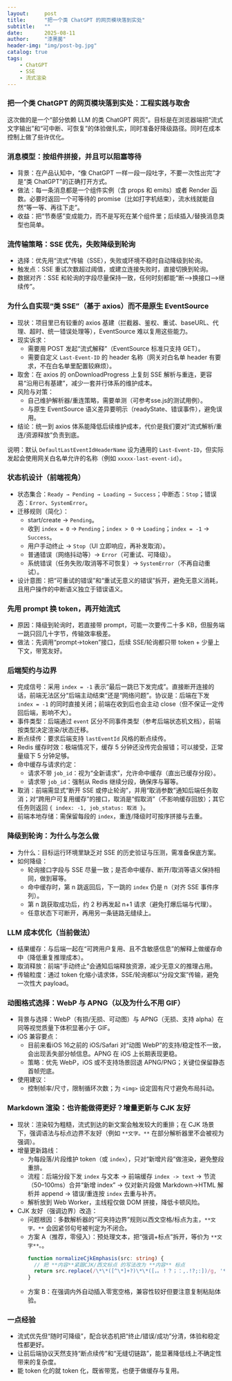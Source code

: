 ```yaml
---
layout:     post
title:      "把一个类 ChatGPT 的网页模块落到实处"
subtitle:   ""
date:       2025-08-11
author:     "漆黑菌"
header-img: "img/post-bg.jpg"
catalog: true
tags:
    - ChatGPT
    - SSE
    - 流式渲染
---
```


### 把一个类 ChatGPT 的网页模块落到实处：工程实践与取舍

这次做的是一个“部分依赖 LLM 的类 ChatGPT 网页”。目标是在浏览器端把“流式文字输出”和“可中断、可恢复”的体验做扎实，同时准备好降级路径。同时在成本控制上做了些许优化。

### 消息模型：按组件拼接，并且可以阻塞等待
- 背景：在产品认知中，“像 ChatGPT 一样一段一段吐字，不要一次性出完”才是“类 ChatGPT”的正确打开方式。
- 做法：每一条消息都是一个组件实例（含 props 和 emits）或者 Render 函数。必要时返回一个可等待的 promise（比如打字机结束），流水线就能自然“等一等、再往下走”。
- 收益：把“节奏感”变成能力，而不是写死在某个组件里；后续插入/替换消息类型也简单。

### 流传输策略：SSE 优先，失败降级到轮询
- 选择：优先用“流式”传输（SSE），失败或环境不稳时自动降级到轮询。
- 触发点：SSE 重试次数超过阈值，或建立连接失败时，直接切换到轮询。
- 数据对齐：SSE 和轮询的字段尽量保持一致，任何时刻都能“断—>换接口—>继续传”。

### 为什么自实现“类 SSE”（基于 axios）而不是原生 EventSource
- 现状：项目里已有较重的 axios 基建（拦截器、鉴权、重试、baseURL、代理、超时、统一错误处理等），EventSource 难以复用这些能力。
- 现实诉求：
  - 需要用 POST 发起“流式解释”（EventSource 标准只支持 GET）。
  - 需要自定义 `Last-Event-ID` 的 header 名称（网关对白名单 header 有要求，不在白名单里配置较麻烦）。
- 取舍：在 axios 的 onDownloadProgress 上复刻 SSE 解析与重连，更容易“沿用已有基建”，减少一套并行体系的维护成本。
- 风险与对策：
  - 自己维护解析器/重连策略，需要单测（可参考sse.js的测试用例）。
  - 与原生 EventSource 语义差异要明示（readyState、错误事件），避免误用。
- 结论：统一到 axios 体系能降低后续维护成本，代价是我们要对“流式解析/重连/资源释放”负责到底。

说明：默认 `DefaultLastEventIdHeaderName` 设为通用的 `Last-Event-ID`，但实际发起会使用网关白名单允许的名称（例如 `xxxxx-last-event-id`）。

### 状态机设计（前端视角）
- 状态集合：`Ready → Pending → Loading → Success`；中断态：`Stop`；错误态：`Error`、`SystemError`。
- 迁移规则（简化）：
  - start/create → `Pending`。
  - 收到 `index = 0` → `Pending`；`index > 0` → `Loading`；`index = -1` → `Success`。
  - 用户手动终止 → `Stop`（UI 立即响应，再补发取消）。
  - 普通错误（网络抖动等）→ `Error`（可重试、可降级）。
  - 系统错误（任务失败/取消等不可恢复）→ `SystemError`（不再自动重试）。
- 设计意图：把“可重试的错误”和“重试无意义的错误”拆开，避免无意义消耗，且用户操作的中断语义独立于错误语义。

### 先用 prompt 换 token，再开始流式
- 原因：降级到轮询时，若直接带 prompt，可能一次要传二十多 KB，但服务端一跳只回几十字节，传输效率极差。
- 做法：先调用“prompt→token”接口，后续 SSE/轮询都只带 token + 少量上下文，带宽友好。

### 后端契约与边界
- 完成信号：采用 `index = -1` 表示“最后一跳已下发完成”。直接断开连接的话，前端无法区分“后端主动结束”还是“网络问题”。协议是：后端在下发 `index = -1` 的同时直接关闭；前端在收到后也会主动 close（但不保证一定传回后端，影响不大）。
- 事件类型：后端通过 `event` 区分不同事件类型（参考后端状态机文档），前端按类型决定渲染/状态迁移。
- 断点续传：要求后端支持 `lastEventId` 风格的断点续传。
- Redis 缓存时效：极端情况下，缓存 5 分钟还没传完会报错；可以接受，正常量级下 5 分钟足够。
- 命中缓存与请求约定：
  - 请求不带 `job_id`：视为“全新请求”，允许命中缓存（直出已缓存分段）。
  - 请求带 `job_id`：强制从 Redis 继续分段，确保序与幂等。
- 取消：前端需显式“断开 SSE 或停止轮询”，并用“取消参数”通知后端任务取消；对“跨用户可复用缓存”的接口，取消是“假取消”（不影响缓存回放）；其它任务则返回 `{ index: -1, job_status: 取消 }`。
- 前端本地存储：需保留每段的 `index`，重连/降级时可按序拼接与去重。

### 降级到轮询：为什么与怎么做
- 为什么：目标运行环境里缺乏对 SSE 的历史验证与压测，需准备保底方案。
- 如何降级：
  - 轮询接口字段与 SSE 尽量一致；是否命中缓存、断开/取消等语义保持相同，做到幂等。
  - 命中缓存时，第 n 跳返回后，下一跳的 `index` 仍是 n（对齐 SSE 事件序列）。
  - 第 n 跳获取成功后，约 2 秒再发起 n+1 请求（避免打爆后端与代理）。
  - 任意状态下可断开，再用另一条链路无缝续上。

### LLM 成本优化（当前做法）
- 结果缓存：与后端一起在“可跨用户复用、且不含敏感信息”的解释上做缓存命中（降低重复推理成本）。
- 取消释放：前端“手动终止”会通知后端释放资源，减少无意义的推理占用。
- 传输粒度：通过 token 化缩小请求体，SSE/轮询都以“分段文案”传输，避免一次性大 payload。

### 动图格式选择：WebP 与 APNG（以及为什么不用 GIF）
- 背景与选择：WebP（有损/无损、可动图）与 APNG（无损、支持 alpha）在同等视觉质量下体积显著小于 GIF。
- iOS 兼容要点：
  - 目前来看iOS 16之前的 iOS/Safari 对“动图 WebP”的支持/稳定性不一致，会出现丢失部分帧信息。APNG 在 iOS 上长期表现更稳。
  - 策略：优先 WebP，iOS 或不支持场景回退 APNG/PNG；关键位保留静态首帧兜底。
- 使用建议：
  - 控制帧率/尺寸，限制循环次数；为 `<img>` 设定固有尺寸避免布局抖动。

### Markdown 渲染：也许能做得更好？增量更新与 CJK 友好
- 现状：渲染较为粗糙，流式到达的新文案会触发较大的重排；在 CJK 场景下，强调语法与标点边界不友好（例如 `**文字。**` 在部分解析器里不会被视为强调）。
- 增量更新路线：
  - 为每段落/片段维护 token（或 `index`），只对“新增片段”做渲染，避免整段重排。
  - 流程：后端分段下发 `index` 与文本 → 前端缓存 `index -> text` → 节流（50–100ms）合并“新增 index” → 仅对新片段做 Markdown→HTML 解析并 append → 错误/重连按 `index` 去重与补齐。
  - 解析放到 Web Worker，主线程仅做 DOM 拼接，降低卡顿风险。
- CJK 友好（强调边界）改造：
  - 问题根因：多数解析器的“可夹持边界”规则以西文空格/标点为主，`**文字。**` 会因紧邻句号被判定为不闭合。
  - 方案 A（推荐，零侵入）：预处理文本，把“强调+标点”拆开，等价为 `**文字**。`。
    ```ts
    function normalizeCjkEmphasis(src: string) {
      // 把 **内容**紧跟CJK/西文标点 的写法改为 **内容** 标点
      return src.replace(/\*\*([^\*]+?)\*\*([，。！？；：,.!?;:])/g, '**$1**$2');
    }
    ```
  - 方案 B：在强调内外自动插入零宽空格，兼容性较好但要注意复制粘贴体验。

### 一点经验
- 流式优先但“随时可降级”，配合状态机把“终止/错误/成功”分清，体验和稳定性都更好。
- 让前后端协议天然支持“断点续传”和“无缝切链路”，能显著降低线上不确定性带来的复杂度。
- 能 token 化的就 token 化，既省带宽，也便于做缓存与复用。
